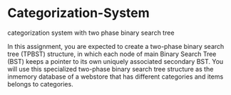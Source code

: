 # Categorization-System
categorization system with two phase binary search tree

In this assignment, you are expected to create a two-phase binary search tree (TPBST) structure,
in which each node of main Binary Search Tree (BST) keeps a pointer to its own uniquely associated
secondary BST. You will use this specialized two-phase binary search tree structure as the inmemory database of a webstore that has different categories and items belongs to categories.
